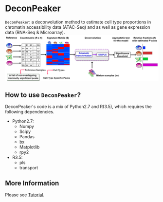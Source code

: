 DeconPeaker
===================================================

`DeconPeaker`: a deconvolution method to estimate cell type proportions in chromatin accessibility data (ATAC-Seq) and as well as gene expression data (RNA-Seq & Microarray).
![DeconPeaker\_pipeline](pipeline.png)

How to use `DeconPeaker`?
---------------------
DeconPeaker's code is a mix of Python2.7 and R(3.5), which requires the following dependencies.
* Python2.7:
	* Numpy
	* Scipy
	* Pandas
	* bx
	* Matplotlib
	* rpy2
* R3.5:
	* pls
	* transport

More Information
--------------------
Please see [Tutorial](http://xuranw.github.io/DeconPeaker/articles/MuSiC.html).
